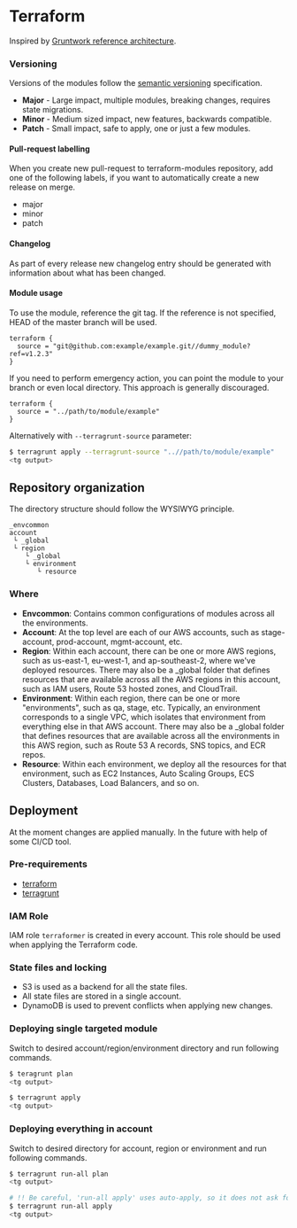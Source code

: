 # Terraform

Inspired by [Gruntwork reference architecture](https://github.com/gruntwork-io/terragrunt-infrastructure-live-example/tree/master).

### Versioning

Versions of the modules follow the [semantic versioning](https://semver.org/) specification.

- **Major** - Large impact, multiple modules, breaking changes, requires state migrations.
- **Minor** - Medium sized impact, new features, backwards compatible.
- **Patch** - Small impact, safe to apply, one or just a few modules.

#### Pull-request labelling

When you create new pull-request to terraform-modules repository, add one of the following labels, if you want to automatically create a new release on merge.

- major
- minor
- patch

#### Changelog

As part of every release new changelog entry should be generated with information about what has been changed.

#### Module usage

To use the module, reference the git tag. If the reference is not specified, HEAD of the master branch will be used.

```hcl
terraform {
  source = "git@github.com:example/example.git//dummy_module?ref=v1.2.3"
}
```

If you need to perform emergency action, you can point the module to your branch or even local directory. This approach is generally discouraged.

```hcl
terraform {
  source = "../path/to/module/example"
}
```

Alternatively with `--terragrunt-source` parameter:

```sh
$ terragrunt apply --terragrunt-source "..//path/to/module/example"
<tg output>
```

## Repository organization

The directory structure should follow the WYSIWYG principle.

```text
_envcommon
account
 └ _global
 └ region
    └ _global
    └ environment
       └ resource
```

### Where

- **Envcommon**: Contains common configurations of modules across all the environments.
- **Account**: At the top level are each of our AWS accounts, such as stage-account, prod-account, mgmt-account, etc.
- **Region**: Within each account, there can be one or more AWS regions, such as us-east-1, eu-west-1, and ap-southeast-2, where we've deployed resources. There may also be a _global folder that defines resources that are available across all the AWS regions in this account, such as IAM users, Route 53 hosted zones, and CloudTrail.
- **Environment**: Within each region, there can be one or more "environments", such as qa, stage, etc. Typically, an environment corresponds to a single VPC, which isolates that environment from everything else in that AWS account. There may also be a _global folder that defines resources that are available across all the environments in this AWS region, such as Route 53 A records, SNS topics, and ECR repos.
- **Resource**: Within each environment, we deploy all the resources for that environment, such as EC2 Instances, Auto Scaling Groups, ECS Clusters, Databases, Load Balancers, and so on.

## Deployment

At the moment changes are applied manually. In the future with help of some CI/CD tool.

### Pre-requirements

- [terraform](https://github.com/hashicorp/terraform)
- [terragrunt](https://github.com/gruntwork-io/terragrunt)

### IAM Role

IAM role `terraformer` is created in every account. This role should be used when applying the Terraform code.

### State files and locking

- S3 is used as a backend for all the state files.
- All state files are stored in a single account.
- DynamoDB is used to prevent conflicts when applying new changes.

### Deploying single targeted module

Switch to desired account/region/environment directory and run following commands.

```sh
$ teragrunt plan
<tg output>

$ terragrunt apply
<tg output>
```

### Deploying everything in account

Switch to desired directory for account, region or environment and run following commands.

```sh
$ terragrunt run-all plan
<tg output>

# !! Be careful, 'run-all apply' uses auto-apply, so it does not ask for confirmation !!
$ terragrunt run-all apply
<tg output>
```
